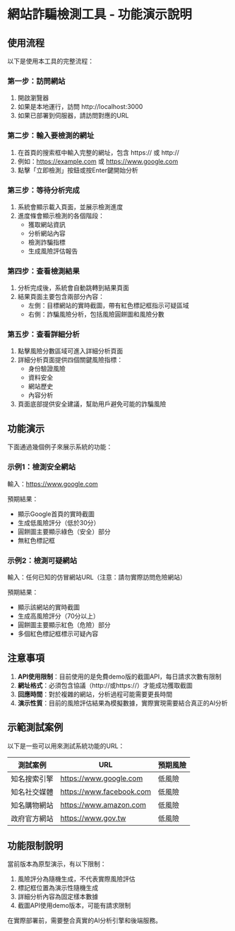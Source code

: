 # 網站詐騙檢測工具 - 功能演示說明

## 使用流程

以下是使用本工具的完整流程：

### 第一步：訪問網站

1. 開啟瀏覽器
2. 如果是本地運行，訪問 http://localhost:3000
3. 如果已部署到伺服器，請訪問對應的URL

### 第二步：輸入要檢測的網址

1. 在首頁的搜索框中輸入完整的網址，包含 https:// 或 http://
2. 例如：https://example.com 或 https://www.google.com
3. 點擊「立即檢測」按鈕或按Enter鍵開始分析

### 第三步：等待分析完成

1. 系統會顯示載入頁面，並展示檢測進度
2. 進度條會顯示檢測的各個階段：
   - 獲取網站資訊
   - 分析網站內容
   - 檢測詐騙指標
   - 生成風險評估報告

### 第四步：查看檢測結果

1. 分析完成後，系統會自動跳轉到結果頁面
2. 結果頁面主要包含兩部分內容：
   - 左側：目標網站的實時截圖，帶有紅色標記框指示可疑區域
   - 右側：詐騙風險分析，包括風險圓餅圖和風險分數

### 第五步：查看詳細分析

1. 點擊風險分數區域可進入詳細分析頁面
2. 詳細分析頁面提供四個關鍵風險指標：
   - 身份驗證風險
   - 資料安全
   - 網站歷史
   - 內容分析
3. 頁面底部提供安全建議，幫助用戶避免可能的詐騙風險

## 功能演示

下面通過幾個例子來展示系統的功能：

### 示例1：檢測安全網站

輸入：https://www.google.com

預期結果：
- 顯示Google首頁的實時截圖
- 生成低風險評分（低於30分）
- 圓餅圖主要顯示綠色（安全）部分
- 無紅色標記框

### 示例2：檢測可疑網站

輸入：任何已知的仿冒網站URL（注意：請勿實際訪問危險網站）

預期結果：
- 顯示該網站的實時截圖
- 生成高風險評分（70分以上）
- 圓餅圖主要顯示紅色（危險）部分
- 多個紅色標記框標示可疑內容

## 注意事項

1. **API使用限制**：目前使用的是免費demo版的截圖API，每日請求次數有限制
2. **網址格式**：必須包含協議（http://或https://）才能成功獲取截圖
3. **回應時間**：對於複雜的網站，分析過程可能需要更長時間
4. **演示性質**：目前的風險評估結果為模擬數據，實際實現需要結合真正的AI分析

## 示範測試案例

以下是一些可以用來測試系統功能的URL：

| 測試案例 | URL | 預期風險 |
|---------|-----|---------|
| 知名搜索引擎 | https://www.google.com | 低風險 |
| 知名社交媒體 | https://www.facebook.com | 低風險 |
| 知名購物網站 | https://www.amazon.com | 低風險 |
| 政府官方網站 | https://www.gov.tw | 低風險 |

## 功能限制說明

當前版本為原型演示，有以下限制：

1. 風險評分為隨機生成，不代表實際風險評估
2. 標記框位置為演示性隨機生成
3. 詳細分析內容為固定樣本數據
4. 截圖API使用demo版本，可能有請求限制

在實際部署前，需要整合真實的AI分析引擎和後端服務。 